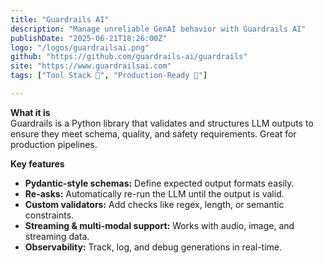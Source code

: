 ```yaml
---
title: "Guardrails AI"
description: "Manage unreliable GenAI behavior with Guardrails AI"
publishDate: "2025-06-21T18:26:00Z"
logo: "/logos/guardrailsai.png"
github: "https://github.com/guardrails-ai/guardrails"
site: "https://www.guardrailsai.com"
tags: ["Tool Stack 🧰", "Production-Ready 🚀"]

---
```


**What it is**  
Guardrails is a Python library that validates and structures LLM outputs to ensure they meet schema, quality, and safety requirements. Great for production pipelines.

**Key features**  
- **Pydantic-style schemas:** Define expected output formats easily.  
- **Re-asks:** Automatically re-run the LLM until the output is valid.  
- **Custom validators:** Add checks like regex, length, or semantic constraints.  
- **Streaming & multi-modal support:** Works with audio, image, and streaming data.  
- **Observability:** Track, log, and debug generations in real-time.